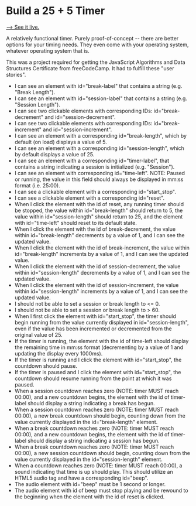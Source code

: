 # Build a 25 + 5 Timer

[--> See it live.](https://superjoshua.github.io/fcc-timer/)

A relatively functional timer. Purely proof-of-concept -- there are better options for your timing needs. They even come with your operating system, whatever operating system that is.

This was a project required for getting the JavaScript Algorithms and Data Structures Certificate from freeCodeCamp. It had to fulfill these "user stories".

- I can see an element with id="break-label" that contains a string (e.g. "Break Length").
- I can see an element with id="session-label" that contains a string (e.g. "Session Length").
- I can see two clickable elements with corresponding IDs: id="break-decrement" and id="session-decrement".
- I can see two clickable elements with corresponding IDs: id="break-increment" and id="session-increment".
- I can see an element with a corresponding id="break-length", which by default (on load) displays a value of 5.
- I can see an element with a corresponding id="session-length", which by default displays a value of 25.
- I can see an element with a corresponding id="timer-label", that contains a string indicating a session is initialized (e.g. "Session").
- I can see an element with corresponding id="time-left". NOTE: Paused or running, the value in this field should always be displayed in mm:ss format (i.e. 25:00).
- I can see a clickable element with a corresponding id="start_stop".
- I can see a clickable element with a corresponding id="reset".
- When I click the element with the id of reset, any running timer should be stopped, the value within id="break-length" should return to 5, the value within id="session-length" should return to 25, and the element with id="time-left" should reset to its default state.
- When I click the element with the id of break-decrement, the value within id="break-length" decrements by a value of 1, and I can see the updated value.
- When I click the element with the id of break-increment, the value within id="break-length" increments by a value of 1, and I can see the updated value.
- When I click the element with the id of session-decrement, the value within id="session-length" decrements by a value of 1, and I can see the updated value.
- When I click the element with the id of session-increment, the value within id="session-length" increments by a value of 1, and I can see the updated value.
- I should not be able to set a session or break length to <= 0.
- I should not be able to set a session or break length to > 60.
- When I first click the element with id="start_stop", the timer should begin running from the value currently displayed in id="session-length", even if the value has been incremented or decremented from the original value of 25.
- If the timer is running, the element with the id of time-left should display the remaining time in mm:ss format (decrementing by a value of 1 and updating the display every 1000ms).
- If the timer is running and I click the element with id="start_stop", the countdown should pause.
- If the timer is paused and I click the element with id="start_stop", the countdown should resume running from the point at which it was paused.
- When a session countdown reaches zero (NOTE: timer MUST reach 00:00), and a new countdown begins, the element with the id of timer-label should display a string indicating a break has begun.
- When a session countdown reaches zero (NOTE: timer MUST reach 00:00), a new break countdown should begin, counting down from the value currently displayed in the id="break-length" element.
- When a break countdown reaches zero (NOTE: timer MUST reach 00:00), and a new countdown begins, the element with the id of timer-label should display a string indicating a session has begun.
- When a break countdown reaches zero (NOTE: timer MUST reach 00:00), a new session countdown should begin, counting down from the value currently displayed in the id="session-length" element.
- When a countdown reaches zero (NOTE: timer MUST reach 00:00), a sound indicating that time is up should play. This should utilize an HTML5 audio tag and have a corresponding id="beep".
- The audio element with id="beep" must be 1 second or longer.
- The audio element with id of beep must stop playing and be rewound to the beginning when the element with the id of reset is clicked.
